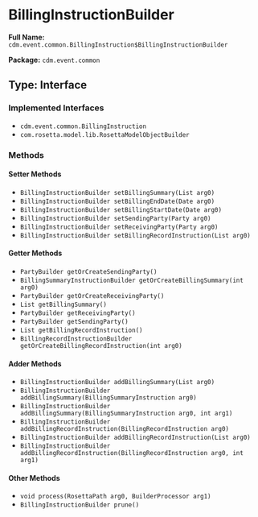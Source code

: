 # BillingInstructionBuilder

**Full Name:** `cdm.event.common.BillingInstruction$BillingInstructionBuilder`

**Package:** `cdm.event.common`

## Type: Interface

### Implemented Interfaces

- `cdm.event.common.BillingInstruction`
- `com.rosetta.model.lib.RosettaModelObjectBuilder`

### Methods

#### Setter Methods

- `BillingInstructionBuilder setBillingSummary(List arg0)`
- `BillingInstructionBuilder setBillingEndDate(Date arg0)`
- `BillingInstructionBuilder setBillingStartDate(Date arg0)`
- `BillingInstructionBuilder setSendingParty(Party arg0)`
- `BillingInstructionBuilder setReceivingParty(Party arg0)`
- `BillingInstructionBuilder setBillingRecordInstruction(List arg0)`

#### Getter Methods

- `PartyBuilder getOrCreateSendingParty()`
- `BillingSummaryInstructionBuilder getOrCreateBillingSummary(int arg0)`
- `PartyBuilder getOrCreateReceivingParty()`
- `List getBillingSummary()`
- `PartyBuilder getReceivingParty()`
- `PartyBuilder getSendingParty()`
- `List getBillingRecordInstruction()`
- `BillingRecordInstructionBuilder getOrCreateBillingRecordInstruction(int arg0)`

#### Adder Methods

- `BillingInstructionBuilder addBillingSummary(List arg0)`
- `BillingInstructionBuilder addBillingSummary(BillingSummaryInstruction arg0)`
- `BillingInstructionBuilder addBillingSummary(BillingSummaryInstruction arg0, int arg1)`
- `BillingInstructionBuilder addBillingRecordInstruction(BillingRecordInstruction arg0)`
- `BillingInstructionBuilder addBillingRecordInstruction(List arg0)`
- `BillingInstructionBuilder addBillingRecordInstruction(BillingRecordInstruction arg0, int arg1)`

#### Other Methods

- `void process(RosettaPath arg0, BuilderProcessor arg1)`
- `BillingInstructionBuilder prune()`

